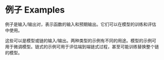# 例子 Examples

例子是输入/输出对，表示函数的输入和预期输出。它们可以在模型的训练和评估中使用。

这些可以是模型或链的输入/输出。两种类型的示例有不同的用途。模型的示例可用于微调模型。链式的示例可用于评估端到端链式过程，甚至可能训练替换整个链的模型。